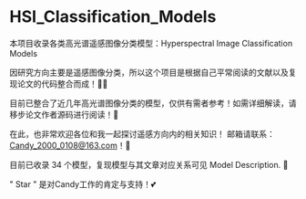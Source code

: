 # HSI_Classification_Models
本项目收录各类高光谱遥感图像分类模型：Hyperspectral Image Classification Models
  
因研究方向主要是遥感图像分类，所以这个项目是根据自己平常阅读的文献以及复现论文的代码整合而成！👩‍💻

目前已整合了近几年高光谱图像分类的模型，仅供有需者参考！如需详细解读，请移步论文作者源码进行阅读！🫡
  
在此，也非常欢迎各位和我一起探讨遥感方向内的相关知识！ 邮箱请联系：Candy_2000_0108@163.com！🤝
  
目前已收录 34 个模型，复现模型与其文章对应关系可见 Model Description.  🥳
  
" Star " 是对Candy工作的肯定与支持！💕  

